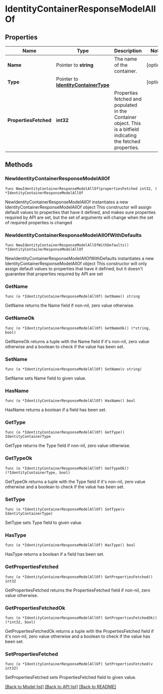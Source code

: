 # IdentityContainerResponseModelAllOf

## Properties

Name | Type | Description | Notes
------------ | ------------- | ------------- | -------------
**Name** | Pointer to **string** | The name of the container. | [optional] 
**Type** | Pointer to [**IdentityContainerType**](IdentityContainerType.md) |  | [optional] 
**PropertiesFetched** | **int32** | Properties fetched and populated in the Container object.  This is a bitfield indicating the fetched properties. | 

## Methods

### NewIdentityContainerResponseModelAllOf

`func NewIdentityContainerResponseModelAllOf(propertiesFetched int32, ) *IdentityContainerResponseModelAllOf`

NewIdentityContainerResponseModelAllOf instantiates a new IdentityContainerResponseModelAllOf object
This constructor will assign default values to properties that have it defined,
and makes sure properties required by API are set, but the set of arguments
will change when the set of required properties is changed

### NewIdentityContainerResponseModelAllOfWithDefaults

`func NewIdentityContainerResponseModelAllOfWithDefaults() *IdentityContainerResponseModelAllOf`

NewIdentityContainerResponseModelAllOfWithDefaults instantiates a new IdentityContainerResponseModelAllOf object
This constructor will only assign default values to properties that have it defined,
but it doesn't guarantee that properties required by API are set

### GetName

`func (o *IdentityContainerResponseModelAllOf) GetName() string`

GetName returns the Name field if non-nil, zero value otherwise.

### GetNameOk

`func (o *IdentityContainerResponseModelAllOf) GetNameOk() (*string, bool)`

GetNameOk returns a tuple with the Name field if it's non-nil, zero value otherwise
and a boolean to check if the value has been set.

### SetName

`func (o *IdentityContainerResponseModelAllOf) SetName(v string)`

SetName sets Name field to given value.

### HasName

`func (o *IdentityContainerResponseModelAllOf) HasName() bool`

HasName returns a boolean if a field has been set.

### GetType

`func (o *IdentityContainerResponseModelAllOf) GetType() IdentityContainerType`

GetType returns the Type field if non-nil, zero value otherwise.

### GetTypeOk

`func (o *IdentityContainerResponseModelAllOf) GetTypeOk() (*IdentityContainerType, bool)`

GetTypeOk returns a tuple with the Type field if it's non-nil, zero value otherwise
and a boolean to check if the value has been set.

### SetType

`func (o *IdentityContainerResponseModelAllOf) SetType(v IdentityContainerType)`

SetType sets Type field to given value.

### HasType

`func (o *IdentityContainerResponseModelAllOf) HasType() bool`

HasType returns a boolean if a field has been set.

### GetPropertiesFetched

`func (o *IdentityContainerResponseModelAllOf) GetPropertiesFetched() int32`

GetPropertiesFetched returns the PropertiesFetched field if non-nil, zero value otherwise.

### GetPropertiesFetchedOk

`func (o *IdentityContainerResponseModelAllOf) GetPropertiesFetchedOk() (*int32, bool)`

GetPropertiesFetchedOk returns a tuple with the PropertiesFetched field if it's non-nil, zero value otherwise
and a boolean to check if the value has been set.

### SetPropertiesFetched

`func (o *IdentityContainerResponseModelAllOf) SetPropertiesFetched(v int32)`

SetPropertiesFetched sets PropertiesFetched field to given value.



[[Back to Model list]](../README.md#documentation-for-models) [[Back to API list]](../README.md#documentation-for-api-endpoints) [[Back to README]](../README.md)


